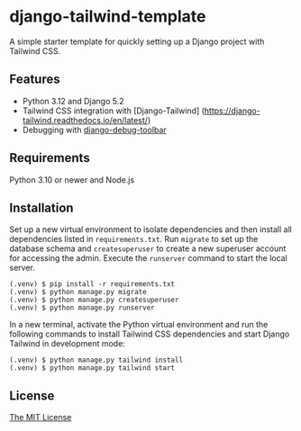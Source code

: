 # django-tailwind-template
A simple starter template for quickly setting up a Django project with Tailwind CSS.

## Features
- Python 3.12 and Django 5.2
- Tailwind CSS integration with [Django-Tailwind] (https://django-tailwind.readthedocs.io/en/latest/)
- Debugging with [django-debug-toolbar](https://django-debug-toolbar.readthedocs.io/en/latest/)

## Requirements

Python 3.10 or newer and Node.js

## Installation
Set up a new virtual environment to isolate dependencies and then install all dependencies listed in `requirements.txt`. Run `migrate` to set up the database schema and `createsuperuser` to create a new superuser account for accessing the admin. Execute the `runserver` command to start the local server.

```
(.venv) $ pip install -r requirements.txt
(.venv) $ python manage.py migrate
(.venv) $ python manage.py createsuperuser
(.venv) $ python manage.py runserver
```
In a new terminal, activate the Python virtual environment and run the following commands to install Tailwind CSS dependencies and start Django Tailwind in development mode:
```
(.venv) $ python manage.py tailwind install
(.venv) $ python manage.py tailwind start

```
## License

[The MIT License](LICENSE)